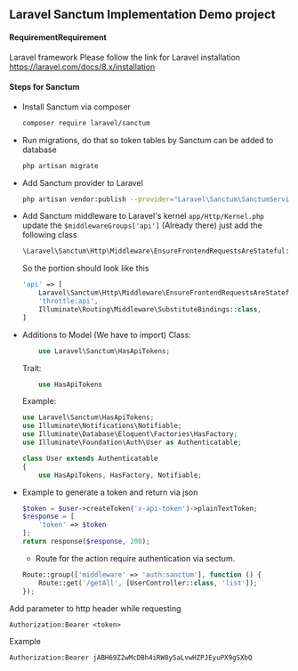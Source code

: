 ## **Laravel Sanctum Implementation Demo project**
#### RequirementRequirement
Laravel framework
Please follow the link for Laravel installation https://laravel.com/docs/8.x/installation
#### Steps for Sanctum

- Install Sanctum via composer
    ```bash
    composer require laravel/sanctum
    ```
- Run migrations, do that so token tables by Sanctum can be added to database
    ```bash
    php artisan migrate
    ```
- Add Sanctum provider to Laravel
    ```bash
    php artisan vendor:publish --provider="Laravel\Sanctum\SanctumServiceProvider"
    ```
- Add Sanctum middleware to Laravel's kernel
    ```app/Http/Kernel.php``` update the ```$middlewareGroups['api']``` (Already there) just add the following class
    ```php
    \Laravel\Sanctum\Http\Middleware\EnsureFrontendRequestsAreStateful::class
    ```
    So the portion should look like this
    ```php
    'api' => [
        Laravel\Sanctum\Http\Middleware\EnsureFrontendRequestsAreStateful::class,
        'throttle:api',
        Illuminate\Routing\Middleware\SubstituteBindings::class,
    ]
    ```
- Additions to Model (We have to import)
    Class:
    ```php
        use Laravel\Sanctum\HasApiTokens;
	```
    Trait:
    ```php
        use HasApiTokens
    ```
    Example:
    ```php
	use Laravel\Sanctum\HasApiTokens;
	use Illuminate\Notifications\Notifiable;
	use Illuminate\Database\Eloquent\Factories\HasFactory;
    use Illuminate\Foundation\Auth\User as Authenticatable;

	class User extends Authenticatable
	{
        use HasApiTokens, HasFactory, Notifiable;
    ```

- Example to generate a token and return via json
    ```php
    $token = $user->createToken('x-api-token')->plainTextToken;
    $response = [
        'token' => $token
    ];
    return response($response, 200);
    ```

    - Route for the action require authentication via sectum.
    ```php
    Route::group(['middleware' => 'auth:sanctum'], function () {
        Route::get('/getAll', [UserController::class, 'list']);
    });
    ```

Add parameter to http header while requesting
```http
Authorization:Bearer <token>
```
Example
```http
Authorization:Bearer jABH69Z2wMcDBh4iRW8ySaLvwHZPJEyuPX9gSXbQ
```